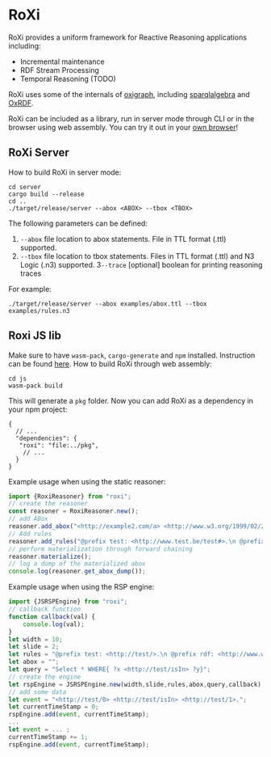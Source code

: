 # RoXi

RoXi provides a uniform framework for Reactive Reasoning applications including:
- Incremental maintenance
- RDF Stream Processing
- Temporal Reasoning (TODO)

RoXi uses some of the internals of [oxigraph](https://github.com/oxigraph/oxigraph), including [sparqlalgebra](https://crates.io/crates/spargebra) and [OxRDF](https://crates.io/crates/oxrdf).


RoXi can be included as a library, run in server mode through CLI or in the browser using web assembly.
You can try it out in your [own browser](https://pbonte.github.io/roxi/index.html)!

## RoXi Server

How to build RoXi in server mode:
```
cd server
cargo build --release
cd ..
./target/release/server --abox <ABOX> --tbox <TBOX> 
```
The following parameters can be defined:
1. `--abox` file location to abox statements. File in TTL format (.ttl) supported.
2. `--tbox` file location to tbox statements. Files in TTL format (.ttl) and N3 Logic (.n3) supported.
3`--trace` [optional] boolean for printing reasoning traces 

For example:
```
./target/release/server --abox examples/abox.ttl --tbox examples/rules.n3 
```

## Roxi JS lib
Make sure to have `wasm-pack`, `cargo-generate` and `npm` installed. Instruction can be found [here](https://rustwasm.github.io/book/game-of-life/setup.html).
How to build RoXi through web assembly:
```
cd js
wasm-pack build
```
This will generate a `pkg` folder. Now you can add RoXi as a dependency in your npm project:
```
{
  // ...
  "dependencies": {
   "roxi": "file:../pkg",
    // ...
  }
}
```
Example usage when using the static reasoner:
```javascript
import {RoxiReasoner} from "roxi";
// create the reasoner
const reasoner = RoxiReasoner.new();
// add ABox 
reasoner.add_abox("<http://example2.com/a> <http://www.w3.org/1999/02/22-rdf-syntax-ns#type> <http://www.test.be/test#SubClass> .");
// Add rules
reasoner.add_rules("@prefix test: <http://www.test.be/test#>.\n @prefix rdf: <http://www.w3.org/1999/02/22-rdf-syntax-ns#>.\n {?s rdf:type test:SubClass. }=>{?s rdf:type test:SuperType.}");
// perform materialization through forward chaining
reasoner.materialize();
// log a dump of the materialized abox
console.log(reasoner.get_abox_dump());
```
Example usage when using the RSP engine:
```javascript
import {JSRSPEngine} from "roxi";
// callback function
function callback(val) {
    console.log(val);
}
let width = 10;
let slide = 2;
let rules = "@prefix test: <http://test/>.\n @prefix rdf: <http://www.w3.org/1999/02/22-rdf-syntax-ns#>.\n {?x test:isIn ?y. ?y test:isIn ?z. }=>{?x test:isIn ?z.}";
let abox = "";
let query = "Select * WHERE{ ?x <http://test/isIn> ?y}";
// create the engine
let rspEngine = JSRSPEngine.new(width,slide,rules,abox,query,callback);
// add some data
let event = "<http://test/0> <http://test/isIn> <http://test/1>.";
let currentTimeStamp = 0;
rspEngine.add(event, currentTimeStamp);
...
let event = ... ;
currentTimeStamp += 1;
rspEngine.add(event, currentTimeStamp);


```

